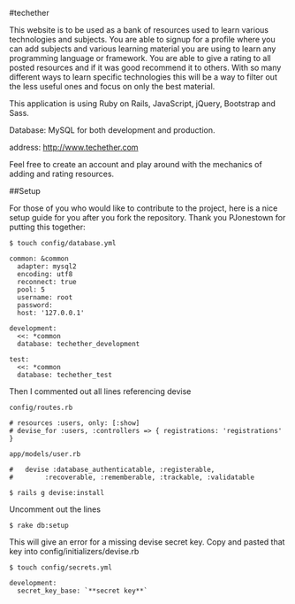 #techether

This website is to be used as a bank of resources used to learn various
technologies and subjects. You are able to signup for a profile where you can
add subjects and various learning material you are using to learn any programming language or framework.
You are able to give a rating to all posted resources and if it was good recommend it to others.
With so many different ways to learn specific technologies this will be a way to filter
out the less useful ones and focus on only the best material.

This application is using Ruby on Rails, JavaScript, jQuery, Bootstrap and Sass.

Database: MySQL for both development and production.

address: http://www.techether.com

Feel free to create an account and play around with the
mechanics of adding and rating resources.

##Setup

For those of you who would like to contribute to the project, here is a nice setup guide for you after
you fork the repository. Thank you PJonestown for putting this together:

`$ touch config/database.yml`
```
common: &common
  adapter: mysql2
  encoding: utf8
  reconnect: true
  pool: 5
  username: root
  password:
  host: '127.0.0.1'

development:
  <<: *common
  database: techether_development

test:
  <<: *common
  database: techether_test
```

Then I commented out all lines referencing devise

`config/routes.rb`
```
# resources :users, only: [:show]
# devise_for :users, :controllers => { registrations: 'registrations' }
```

`app/models/user.rb`
```
#   devise :database_authenticatable, :registerable,
#        :recoverable, :rememberable, :trackable, :validatable
```

`$ rails g devise:install`

Uncomment out the lines

`$ rake db:setup`

This will give an error for a missing devise secret key. Copy and pasted that key into config/initializers/devise.rb

`$ touch config/secrets.yml`
```
development:
  secret_key_base: `**secret key**`
```
